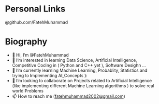 # Personal Links
  @github.com/FatehMuhammad
# Biography
- 👋 Hi, I’m @FatehMuhammad
- 👀 I’m interested in learning Data Science, Artificial Intelligence, Competitive Coding in ( Python and C++ yet ), Software Desighn ...
- 🌱 I’m currently learning Machine Learning, Probablity, Statistics and trying to Implementing AI_Concepts ):
- 💞️ I’m looking to collaborate on Projects related to Artificial Intelligence (like implementing different Machine Learning algorithms ) to solve real world Problems
- 📫 How to reach me (fatehmuhammad2002@gmail.com)

<!---
FatehMuhammad/FatehMuhammad is a ✨ special ✨ repository because its `README.md` (this file) appears on your GitHub profile.
You can click the Preview link to take a look at your changes.
--->
